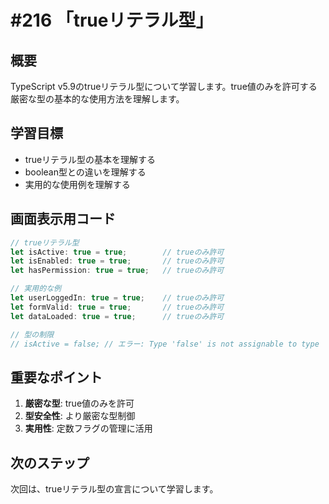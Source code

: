 # #216 「trueリテラル型」

## 概要
TypeScript v5.9のtrueリテラル型について学習します。true値のみを許可する厳密な型の基本的な使用方法を理解します。

## 学習目標
- trueリテラル型の基本を理解する
- boolean型との違いを理解する
- 実用的な使用例を理解する

## 画面表示用コード

```typescript
// trueリテラル型
let isActive: true = true;        // trueのみ許可
let isEnabled: true = true;       // trueのみ許可
let hasPermission: true = true;   // trueのみ許可

// 実用的な例
let userLoggedIn: true = true;    // trueのみ許可
let formValid: true = true;       // trueのみ許可
let dataLoaded: true = true;      // trueのみ許可

// 型の制限
// isActive = false; // エラー: Type 'false' is not assignable to type 'true'
```

## 重要なポイント
1. **厳密な型**: true値のみを許可
2. **型安全性**: より厳密な型制御
3. **実用性**: 定数フラグの管理に活用

## 次のステップ
次回は、trueリテラル型の宣言について学習します。

